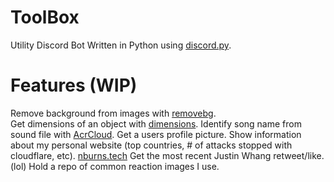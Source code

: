 # ToolBox
Utility Discord Bot Written in Python using [discord.py](https://github.com/Rapptz/discord.py).

# Features (WIP)
Remove background from images with [removebg](https://www.remove.bg/api).  
Get dimensions of an object with [dimensions](https://www.dimensions.com/).
Identify song name from sound file with [AcrCloud](https://www.acrcloud.com/identify-songs-music-recognition-online).
Get a users profile picture.
Show information about my personal website (top countries, # of attacks stopped with cloudflare, etc). [nburns.tech](https://nburns.tech)
Get the most recent Justin Whang retweet/like. (lol)
Hold a repo of common reaction images I use.